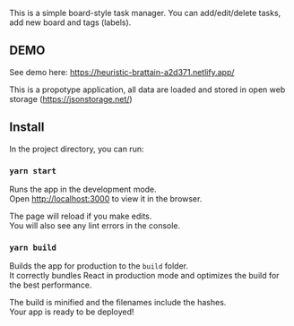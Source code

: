 This is a simple board-style task manager. You can add/edit/delete tasks, add new board and tags (labels).

## DEMO
See demo here: https://heuristic-brattain-a2d371.netlify.app/

This is a propotype application, all data are loaded and stored in open web storage (https://jsonstorage.net/)

## Install

In the project directory, you can run:

### `yarn start`

Runs the app in the development mode.<br />
Open [http://localhost:3000](http://localhost:3000) to view it in the browser.

The page will reload if you make edits.<br />
You will also see any lint errors in the console.

### `yarn build`

Builds the app for production to the `build` folder.<br />
It correctly bundles React in production mode and optimizes the build for the best performance.

The build is minified and the filenames include the hashes.<br />
Your app is ready to be deployed!
